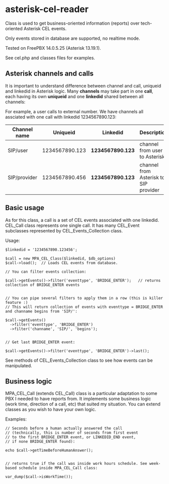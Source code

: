 # asterisk-cel-reader
Class is used to get business-oriented information (reports) over tech-oriented Asterisk CEL events.

Only events stored in database are supported, no realtime mode.

Tested on FreePBX 14.0.5.25 (Asterisk 13.19.1).

See cel.php and classes files for examples.

## Asterisk channels and calls
It is important to understand difference between channel and call, uniqueid and linkedid in Asterisk logic. Many **channels** may take part in one **call**, each having its own **uniqueid** and one **linkedid** shared between all channels:

For example, a user calls to external number. We have channels all assciated with one call with linkedid 1234567890.123:

| Channel name | Uniqueid | Linkedid | Description |
| --- | --- | --- | --- |
| SIP/user | 1234567890.123 | **1234567890.123** | channel from user to Asterisk |
| SIP/provider | 1234567890.456 | **1234567890.123** | channel from Asterisk to SIP provider |

## Basic usage
As for this class, a call is a set of CEL events associated with one linkedid. CEL_Call class represents one single call. It has many CEL_Event subclasses represented by CEL_Events_Collection class.

Usage:
```
$linkedid = '1234567890.123456';
  
$call = new MPA_CEL_Class($linkedid, $db_options)
$call->load();  // Loads CEL events from database.

// You can filter events collection:

$call->getEvents()->filter('eventtype', 'BRIDGE_ENTER');   // returns collection of BRIDGE_ENTER events


// You can pipe several filters to apply them in a row (this is killer feature :)
// This will return collection of events with eventtype = BRIDGE_ENTER and channame begins from 'SIP/':

$call->getEvents()
  ->filter('eventtype', 'BRIDGE_ENTER')
  ->filter('channame', 'SIP/', 'begins');


// Get last BRIDGE_ENTER event:

$call->getEvents()->filter('eventtype', 'BRIDGE_ENTER')->last();
```

See methods of CEL_Events_Collection class to see how events can be manipulated.

## Business logic
MPA_CEL_Call (extends CEL_Call) class is a particular adaptation to some PBX I needed to have reports from. It implements some business logic (work time, direction of a call, etc) that suited my situation. You can extend classes as you wish to have your own logic.

Examples:
```
// Seconds before a human actually answered the call 
// (technically, this is number of seconds from first event 
// to the first BRIDGE_ENTER event, or LINKEDID_END event, 
// if none BRIDGE_ENTER found):

echo $call->getTimeBeforeHumanAnswer();


// returns true if the call was inside work hours schedule. See week-based schedule inside MPA_CEL_Call class:

var_dump($call->isWorkTime());
```
